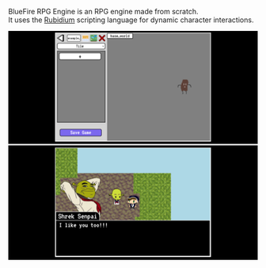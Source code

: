 BlueFire RPG Engine is an RPG engine made from scratch.  
It uses the [Rubidium](files/scripts/Rubidium) scripting language for dynamic character interactions.

![BUILD_SCREENSHOT](images/example_project.png)
![BUILD_SCREENSHOT](images/example_game.png)
